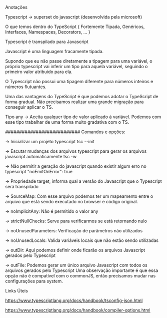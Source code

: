 <!-- TO DO: ajustar escrita do readme  -->

Anotações 

Typescript -> superset do javascript (desenvolvida pela microsoft)

O que temos dentro do TypeScript
{
    Fortemente Tipada,
    Genéricos,
    Interfaces,
    Namespaces,
    Decorators,
    ...
}

Typescript é transpilado para Javascript

Javascript é uma linguagem fracamente tipada.

Supondo que eu não passe diretamente a tipagem para uma variável, o próprio typescript vai inferir um tipo para aquela variável, seguindo o primeiro valor atribuido para ela.

O Typescript não possui uma tipagem diferente para números inteiros e números flutuantes.

Uma das vantagens do TypeScript é que podemos adotar o TypeScript de forma gradual. 
Não precisamos realizar uma grande migração para conseguir aplicar o TS.

Tipo any -> Aceita qualquer tipo de valor aplicado à variável.
Podemos com esse tipo trabalhar de uma forma muito gradativa com o TS.



###########################
Comandos e opções:

-> Inicializar um projeto typescript
tsc --init

-> Escutar mudanças dos arquivos typescript para gerar os arquivos javascript automaticamente
tsc -w

-> Não permitir a geração do javascript quando existir algum erro no typescript
"noEmitOnError": true

-> Propriedade target, informa qual a versão do Javascript que o Typescript será transpilado

-> SourceMap: Com esse arquivo podemos ter um mapeamento entre o arquivo que está sendo executado no browser e código original.

-> noImplicitAny: Não é permitido o valor any

-> strictNullChecks: Serve para verificarmos se está retornando nulo

-> noUnusedParameters: Verificação de parâmetros não utilizados

-> noUnusedLocals: Valida variáveis locais que não estão sendo utilizadas

-> outDir: Aqui podemos definir onde ficarão os arquivos Javascript gerados pelo Typescript

-> outFile: Podemos gerar um único arquivo Javascript com todos os arquivos gerados pelo Typescript
Uma observação importante é que essa opção não é compatível com o commonJS, então precisamos mudar nas configurações para system.

Links Úteis

https://www.typescriptlang.org/docs/handbook/tsconfig-json.html

https://www.typescriptlang.org/docs/handbook/compiler-options.html